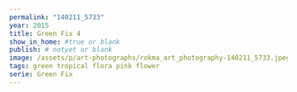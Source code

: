 ```yaml
---
permalink: "140211_5733"
year: 2015
title: Green Fix 4
show_in_home: #true or blank
publish: # notyet or blank
image: /assets/p/art-photographs/rokma_art_photography-140211_5733.jpeg
tags: green tropical flora pink flower
serie: Green Fix
---
```

